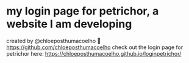 # my login page for petrichor, a website I am developing 
created by @chloeposthumacoelho
📍https://github.com/chloeposthumacoelho
check out the login page for petrichor here: https://chloeposthumacoelho.github.io/loginpetrichor/
